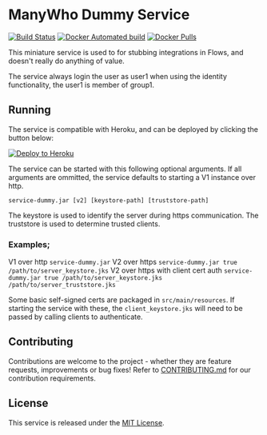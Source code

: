 ManyWho Dummy Service
======================

[![Build Status](https://travis-ci.org/manywho/service-dummy.svg?branch=develop)](https://travis-ci.org/manywho/service-dummy)
[![Docker Automated build](https://img.shields.io/docker/automated/manywho/service-dummy.svg?maxAge=2592000)](https://hub.docker.com/r/manywho/service-dummy)
[![Docker Pulls](https://img.shields.io/docker/pulls/manywho/service-dummy.svg?maxAge=2592000)](https://hub.docker.com/r/manywho/service-dummy)

This miniature service is used to for stubbing integrations in Flows, and doesn't really do anything of value.

The service always login the user as user1 when using the identity functionality, the user1 is member of group1.

## Running

The service is compatible with Heroku, and can be deployed by clicking the button below:

[![Deploy to Heroku](https://www.herokucdn.com/deploy/button.svg)](https://heroku.com/deploy?template=https://github.com/manywho/service-dummy/tree/develop)

The service can be started with this following optional arguments. If all arguments are ommitted, the service defaults to starting a V1 instance over http.

`service-dummy.jar [v2] [keystore-path] [truststore-path]`

The keystore is used to identify the server during https communication. The truststore is used to determine trusted clients. 

### Examples;

V1 over http `service-dummy.jar`
V2 over https `service-dummy.jar true /path/to/server_keystore.jks`
V2 over https with client cert auth `service-dummy.jar true /path/to/server_keystore.jks /path/to/server_truststore.jks` 

Some basic self-signed certs are packaged in `src/main/resources`. If starting the service with these, the `client_keystore.jks` will need to be passed by calling clients to authenticate.

## Contributing

Contributions are welcome to the project - whether they are feature requests, improvements or bug fixes! Refer to 
[CONTRIBUTING.md](CONTRIBUTING.md) for our contribution requirements.

## License

This service is released under the [MIT License](http://opensource.org/licenses/mit-license.php).
